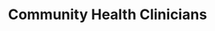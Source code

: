 ---
layout: more
permalink: "/modules/introduction/clinicians/"
title: Community Health Clinicians
id: clinicians

sections:
  - section:

    - part: full
      title: Community Health Nurses of Canada (CHNC)
      text: Community Health Nurses of Canada are expected to meet the requirements in knowledge, skills, and abilities as outlined in the 7 Standards of CHNC.

    - part: full
      sub-title: Take Action
      text: Match the 7 standards of CHNC with the appropriate definition

    - part: full
      spacer: ""
      quiz-matching-equal:
        - category: [Health Promotion, modules/intro/topic/clinicians/1a.jpg] 
        - category: [Prevention and Health Protection, modules/intro/topic/clinicians/2a.jpg] 
        - category: ["Health Maintenance, Restoration and Palliation", modules/intro/topic/clinicians/3a.jpg] 
        - category: [Professional Relationships, modules/intro/topic/clinicians/4a.jpg] 
        - category: [Capacity Building, modules/intro/topic/clinicians/5a.jpg] 
        - category: [Access and Equity, modules/intro/topic/clinicians/6a.jpg] 
        - category: [Professional Responsibility and Accountability, modules/intro/topic/clinicians/7a.jpg] 

        - Health Promotion: Encourage clients and families dealing with chronic illnesses to participate in regular physical and social activities.
        - Prevention and Health Protection: Develop and distribute information for clients and families on identifying and reducing risk factors
        - Health Maintenance, Restoration and Palliation: Collaborate with the client to adapt the care provided based on clients’ choices, their own personal skills, and the resources available
        - Professional Relationships: Provide ‘continuity of care’ and build trust with the client and their family leading to better health
        - Capacity Building: Teach and support clients and their families to self manage goals of care in the home
        - Access and Equity: Advocate for families caring for ill loved ones. Seek and provide resources to clients, and caregivers for higher levels of care
        - Professional Responsibility and Accountability: Explore reasons for clients’ requests that affect ethical decision making by reaching out to the local health care team

  - section:
    - part: full
      title: Values and Beliefs
      text: "According to the Community Health Nurses (CHNs) of Canada, the community nurse values:"
    - part: full
      circles:
        - Caring: modules/intro/topic/clinicians/1b.jpg
        - Principles of Primary Health Care: modules/intro/topic/clinicians/2b.jpg
        - Multiple Ways of Knowing: modules/intro/topic/clinicians/3b.jpg
        - Individual and Community Settings: modules/intro/topic/clinicians/4b.jpg
        - Empowerment: modules/intro/topic/clinicians/5b.jpg
        - Social Justice: modules/intro/topic/clinicians/6b.jpg
    - part: half
      title: Take Action
      text: Reflect on the list above. How might you incorporate these values into your everyday practice as a CHN ? Are there values and beliefs missing? What are they?

  - section:
    - part: full
      title: Primary Nurse
    - part: spacer
    - part: full
      text: Sometimes community uses the primary nurse model of nursing care delivery to co-create with the client, a plan of care. The primary nurse is responsible for maintaining continuity of care,  developing a therapeutic relationship and is accountable to the client, client’s caregivers and the health care team.

      

  - section:
    - part: half
      title: Professional Autonomy
      text: "Although community nurses are part of a team, they are expected to maintain professional autonomy in their practice. Themes of practicing autonomously include:"
      bullets:
        - Having a holistic view
        - To know your client
        - To know that you know
        - To dare
    - part: half
      title: Self-reflection
      text: Reflect on how you might demonstrate autonomy in your practice

  - section:
    - part: full
      title: Interdisciplinary Teams - Roles & Responsibilities
      text: Interprofessional collaboration and partnership development are essential in community health nursing practice. The following videos describe different roles. 

    - part: spacer
    - part: half
      title: Take Action
      text: Select the Interdisciplinary role below to watch the matching video interview.

    - part: full
      video-gallery:
        - Community Health Nurse (CHN): https://www.youtube.com/embed/SARX7DhzOjQ
        - Occupational Therapist (OT): https://www.youtube.com/embed/M40HwqLHsBY
        - Physiotherapist (PT): https://www.youtube.com/embed/TxerT7oycd0
        - Registered Dietitan(RD): https://www.youtube.com/embed/zlLlMGomVj8
        - Community Health Worker (CHW): https://www.youtube.com/embed/vrPqlRpTIxo
        - Case Manager (CM): https://www.youtube.com/embed/uPvaHH30eYk

  - section:
    - part: half
      title: Interprofessional Collaboration
      text: "According to the Community Health Nurses (CHNs) of Canada, the community nurse values:"
      link: 
      image: modules/intro/topic/clinicians/InterprofessionalCollaboration.svg
    - part: half
      title: Take Action
      text: Watch the video and reflect on the model of interprofessional collaboration, What are your strengths and areas for growth when it comes to collobarating with a team?
      youtube: https://www.youtube.com/embed/8_2KXroUKRQ

  - section:
    - part: full
      title: Interdisciplinary Partners in Care
      text: Vancouver Coastal Health (VCH) is committed in supporting integrated and coordinated primary/community care to assist the most responsible practitioners (MRP) and their clients.  Care conferences bring physicians, nurse practitioners, VCH staff, clients and caregivers together to exchange information and collaborate on the care planning for clients.  
      text-2: The goal is to collaborate on providing a holistic approach to care, and assist in the development of a shared care plan that is co-created with clients. Verbal discussions are the most effective way to provide timely and appropriate care for the clients. Effective communication can potentially reduce unnecessary hospital admissions and builds lasting relationships with the clients and their MRP. 
      text-3: Though it is best to have face to face communication with the MRP, there are times when it may be necessary to communicate by fax to clarify or request specific orders or consults.

    - part: spacer

    - part: half
      title: Take Action
      text: Review the three resources and consider what other tools might support communication between Interdisciplinary Partners in Care.

    - part: full
      resources:
        - GPCC Info Bulletin: files/intro/GPCC Info Bulletin.pdf
        - GPCC Casenote: files/intro/GPCC Casenote.pdf
        - GPCC fax cover sheet: files/intro/GPCC fax cover sheet.pdf

  - section:
    - part: half
      title: Care Planning
      text: Care planning is an integral part of client care. There are 10 recommendations on how to involve clients in planning their care. These are called the 10 C’s. 
    - part: half
      title: Take Action
      text-2: Watch the video and decide which of the 10 C’s of care planning is often missed and why
      youtube: https://www.youtube.com/embed/Xe_69r1Dl0w

  - section:

---